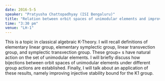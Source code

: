 ```yaml
---
date: 2016-5-5
speaker: "Pratyusha Chattopadhyay (ISI Bengaluru)"
title: "Relation between orbit spaces of unimodular elements and improved stability bound"
time: "3:30 pm" 
venue: "LH-1"
---
```

This is a topic in classical algebraic K-Theory. I will recall definitions of elementary linear group, elementary symplectic group, linear transvection group, and symplectic transvection group. These group= s have natural action on the set of unimodular elements. I will briefly discuss how bijections between orbit spaces of unimodular elements under different group actions are established. Finally, I will talk about an application of these results, namely improving injective stability bound for the K1 group.
